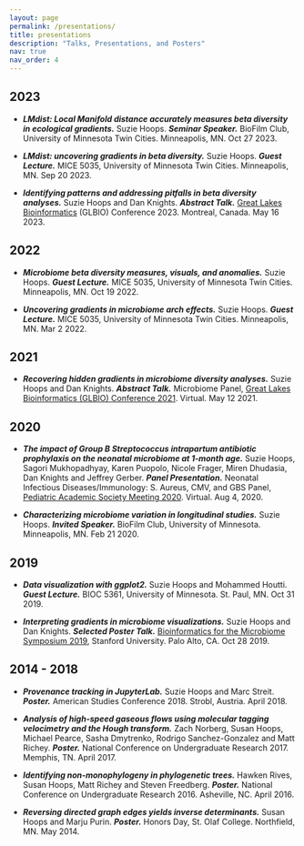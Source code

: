 ```yaml
---
layout: page
permalink: /presentations/
title: presentations
description: "Talks, Presentations, and Posters"
nav: true
nav_order: 4
---
```


## 2023
- ***LMdist: Local Manifold distance accurately measures beta diversity in ecological gradients.***
    Suzie Hoops. ***Seminar Speaker.*** BioFilm Club, University of Minnesota Twin Cities. Minneapolis, MN. Oct 27 2023.

- ***LMdist: uncovering gradients in beta diversity.***
    Suzie Hoops. ***Guest Lecture.*** MICE 5035, University of Minnesota Twin Cities. Minneapolis, MN. Sep 20 2023.

- ***Identifying patterns and addressing pitfalls in beta diversity analyses.***
    Suzie Hoops and Dan Knights. ***Abstract Talk.*** [Great Lakes Bioinformatics](https://www.iscb.org/glbio2023) (GLBIO) Conference 2023. Montreal, Canada. May 16 2023.

## 2022
- ***Microbiome beta diversity measures, visuals, and anomalies.***
    Suzie Hoops. ***Guest Lecture.*** MICE 5035, University of Minnesota Twin Cities. Minneapolis, MN. Oct 19 2022.

- ***Uncovering gradients in microbiome arch effects.***
    Suzie Hoops. ***Guest Lecture.*** MICE 5035, University of Minnesota Twin Cities. Minneapolis, MN. Mar 2 2022.


## 2021
- ***Recovering hidden gradients in microbiome diversity analyses.***
    Suzie Hoops and Dan Knights. ***Abstract Talk.*** Microbiome Panel, [Great Lakes Bioinformatics (GLBIO) Conference 2021](https://www.iscb.org/glbio2021). Virtual. May 12 2021.


## 2020
- ***The impact of Group B Streptococcus intrapartum antibiotic prophylaxis on the neonatal microbiome at 1‐month age.***
    Suzie Hoops, Sagori Mukhopadhyay, Karen Puopolo, Nicole Frager, Miren Dhudasia, Dan Knights and Jeffrey Gerber. ***Panel Presentation.*** Neonatal Infectious Diseases/Immunology: S. Aureus, CMV, and GBS Panel, [Pediatric Academic Society Meeting 2020](https://2020.pas-meeting.org/webinar-events-calendar/). Virtual. Aug 4, 2020.

- ***Characterizing microbiome variation in longitudinal studies.***
    Suzie Hoops. ***Invited Speaker.*** BioFilm Club, University of Minnesota. Minneapolis, MN. Feb 21 2020.


## 2019
- ***Data visualization with ggplot2.***
    Suzie Hoops and Mohammed Houtti. ***Guest Lecture.*** BIOC 5361, University of Minnesota. St. Paul, MN. Oct 31 2019.

- ***Interpreting gradients in microbiome visualizations.***
    Suzie Hoops and Dan Knights. ***Selected Poster Talk.*** [Bioinformatics for the Microbiome Symposium 2019](https://med.stanford.edu/gbsc/conferences/MicrobiomeSymposium2019.html), Stanford University. Palo Alto, CA. Oct 28 2019.


## 2014 - 2018
- ***Provenance tracking in JupyterLab.***
    Suzie Hoops and Marc Streit. ***Poster.*** American Studies Conference 2018. Strobl, Austria. April 2018.

- ***Analysis of high-speed gaseous flows using molecular tagging velocimetry and the Hough transform.***
    Zach Norberg, Susan Hoops, Michael Pearce, Sasha Dmytrenko, Rodrigo Sanchez-Gonzalez and Matt Richey. ***Poster.*** National Conference on Undergraduate Research 2017. Memphis, TN. April 2017.

- ***Identifying non‐monophylogeny in phylogenetic trees.***
    Hawken Rives, Susan Hoops, Matt Richey and Steven Freedberg. ***Poster.*** National Conference on Undergraduate Research 2016. Asheville, NC. April 2016.

- ***Reversing directed graph edges yields inverse determinants.***
    Susan Hoops and Marju Purin. ***Poster.*** Honors Day, St. Olaf College. Northfield, MN. May 2014.

<!-- <img src="/assets/img/publication_preview/streetname_view.png"width="100"/> -->
